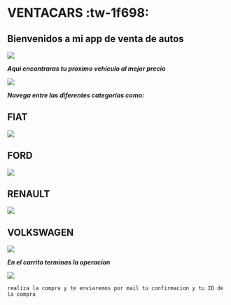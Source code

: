 # VENTACARS :tw-1f698:


## Bienvenidos a mi app de venta de autos 

![](https://firebasestorage.googleapis.com/v0/b/ventacars-9cb7d.appspot.com/o/Sin%20t%C3%ADtulo1.png?alt=media&token=ea2a8a06-f4ec-46ed-8bab-36c173b28010)

***Aqui encontraras tu proximo vehiculo al mejor precio***

![](https://firebasestorage.googleapis.com/v0/b/ventacars-9cb7d.appspot.com/o/agregar.png?alt=media&token=a41eb8ec-c414-4e7f-bbc5-5d295ad2f5f6)


***Navega entre las diferentes categorias como:***

## FIAT 
![](https://firebasestorage.googleapis.com/v0/b/ventacars-9cb7d.appspot.com/o/Sin%20t%C3%ADtulo.png?alt=media&token=7feddbb8-d922-464a-ab8b-3c17179186ba)


## FORD

![](https://firebasestorage.googleapis.com/v0/b/ventacars-9cb7d.appspot.com/o/ford.png?alt=media&token=255bff52-553a-4be7-9b0a-af949f8f63ac)

## RENAULT

![](https://firebasestorage.googleapis.com/v0/b/ventacars-9cb7d.appspot.com/o/renault.png?alt=media&token=16c6bba2-609f-499a-85a7-c4dd540461df)

## VOLKSWAGEN

![](https://firebasestorage.googleapis.com/v0/b/ventacars-9cb7d.appspot.com/o/volks.png?alt=media&token=7d7a103f-3ab6-4568-848a-eafbfb19cee7)



***En el carrito terminas la operacion*** 

![](https://firebasestorage.googleapis.com/v0/b/ventacars-9cb7d.appspot.com/o/carrito.png?alt=media&token=39f37d77-b65e-49e3-baf6-3ed6636fe5b0)



`realiza la compra y te enviaremos por mail tu confirmacion y tu ID de la compra`
